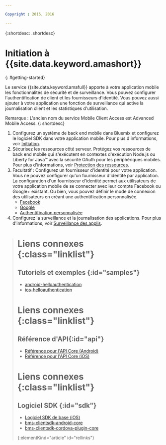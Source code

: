 ```yaml
---

Copyright : 2015, 2016
  
---
```


{:shortdesc: .shortdesc}

# Initiation à {{site.data.keyword.amashort}}
{: #getting-started}

Le service {{site.data.keyword.amafull}} apporte à votre application mobile les fonctionnalités de sécurité
et de surveillance. Vous pouvez configurer l'authentification de client et les fournisseurs d'identité. Vous pouvez aussi ajouter à votre application une fonction de
surveillance qui active la journalisation client et les statistiques d'utilisation.

Remarque : L'ancien nom du service Mobile Client Access est Advanced Mobile Access.
{: shortdesc}

1. Configurez un système de back end mobile dans Bluemix et configurez le logiciel SDK dans votre
application mobile. Pour plus d'informations, voir [Initiation](getting-started.html).
1. Sécurisez les ressources côté serveur. Protégez vos ressources de back end mobile qui s'exécutent en contextes d'exécution Node.js ou Liberty for
Java&trade; avec la sécurité OAuth pour les périphériques mobiles. Pour plus d'informations, voir [Protection des ressources](protecting-resources.html).
1. Facultatif : Configurez un fournisseur d'identité pour votre application. Vous ne pouvez configurer qu'un fournisseur d'identité par
application. La configuration d'un fournisseur d'identité permet aux utilisateurs de votre application mobile de se connecter avec leur compte Facebook
ou Google+ existant. Ou bien, vous pouvez définir le mode de connexion des utilisateurs en créant une authentification personnalisée.
   * [Facebook](facebook-auth-overview.html)
   * [Google](google-auth-overview.html)
   * [Authentification personnalisée](custom-auth.html)
1. Configurez la surveillance et la journalisation des applications.  Pour plus d'informations, voir [Surveillance des applis](app-monitoring.html).


># Liens connexes {:class="linklist"}
>## Tutoriels et exemples {:id="samples"}
>* [android-helloauthentication](https://github.com/ibm-bluemix-mobile-services/bms-samples-android-helloauthentication)
>* [ios-helloauthentication](https://github.com/ibm-bluemix-mobile-services/bms-samples-ios-helloauthentication)
>
># Liens connexes {:class="linklist"}
>## Référence d'API{:id="api"}
>* [Référence pour l'API Core (Android)](https://console.{DomainName}/docs/api/content/api/mobilefirst/android/core-api-doc/overview-summary.html)
>* [Référence pour l'API Core (iOS) ](https://console.{DomainName}/docs/api/content/api/mobilefirst/ios/IMFCore_api-doc/html/index.html)
>
># Liens connexes {:class="linklist"}
>## Logiciel SDK {:id="sdk"}
>* [Logiciel SDK de base (iOS) ](https://hub.jazz.net/git/bluemixmobilesdk/imf-ios-sdk/archive?revstr=master)  
>* [bms-clientsdk-android-core](https://github.com/ibm-bluemix-mobile-services/bms-clientsdk-android-core)
>* [bms-clientsdk-cordova-plugin-core](https://github.com/ibm-bluemix-mobile-services/bms-clientsdk-cordova-plugin-core)
>
>{:elementKind="article" id="rellinks"}
